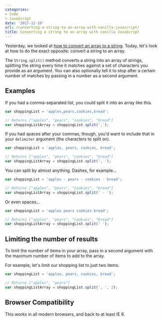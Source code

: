 ```yaml
---
categories:
- Code
- JavaScript
date: '2017-12-19'
url: /converting-a-string-to-an-array-with-vanilla-javascript/
title: Converting a string to an array with vanilla JavaScript
---
```


Yesterday, we looked at [how to convert an array to a string](/converting-an-array-to-a-string-with-vanilla-javascript/). Today, let's look at how to do the exact opposite: convert a string to an array.

The `String.split()` method converts a string into an array of strings, splitting the string every time it matches against a set of characters you provide as an argument. You can also optionally tell it to stop after a certain number of matches by passing in a number as a second argument.

## Examples

If you had a comma-separated list, you could split it into an array like this.

```js
var shoppingList = 'apples,pears,cookies,bread';

// Returns ["apples", "pears", "cookies", "bread"]
var shoppingListArray = shoppingList.split(',');
```

If you had spaces after your commas, though, you'd want to include that in your `delimiter` argument (the characters to split on).

```js
var shoppingList = 'apples, pears, cookies, bread';

// Returns ["apples", "pears", "cookies", "bread"]
var shoppingListArray = shoppingList.split(', ');
```

You can split by almost anything. Dashes, for example...

```js
var shoppingList = 'apples - pears - cookies - bread';

// Returns ["apples", "pears", "cookies", "bread"]
var shoppingListArray = shoppingList.split(' - ');
```

Or even spaces...

```js
var shoppingList = 'apples pears cookies bread';

// Returns ["apples", "pears", "cookies", "bread"]
var shoppingListArray = shoppingList.split(' ');
```

## Limiting the number of results

To limit the number of items in your array, pass in a second argument with the maximum number of items to add to the array.

For example, let's limit our shopping list to just two items.

```js
var shoppingList = 'apples, pears, cookies, bread';

// Returns ["apples", "pears"]
var shoppingListArray = shoppingList.split(', ', 2);
```

## Browser Compatibility

This works in all modern browsers, and back to at least IE 6.